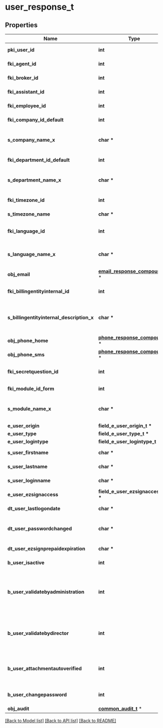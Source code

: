 # user_response_t

## Properties
Name | Type | Description | Notes
------------ | ------------- | ------------- | -------------
**pki_user_id** | **int** | The unique ID of the User | 
**fki_agent_id** | **int** | The unique ID of the Agent. | [optional] 
**fki_broker_id** | **int** | The unique ID of the Broker. | [optional] 
**fki_assistant_id** | **int** | The unique ID of the Assistant. | [optional] 
**fki_employee_id** | **int** | The unique ID of the Employee. | [optional] 
**fki_company_id_default** | **int** | The unique ID of the Company | 
**s_company_name_x** | **char \*** | The Name of the Company in the language of the requester | 
**fki_department_id_default** | **int** | The unique ID of the Department | 
**s_department_name_x** | **char \*** | The Name of the Department in the language of the requester | 
**fki_timezone_id** | **int** | The unique ID of the Timezone | 
**s_timezone_name** | **char \*** | The description of the Timezone | 
**fki_language_id** | **int** | The unique ID of the Language.  Valid values:  |Value|Description| |-|-| |1|French| |2|English| | 
**s_language_name_x** | **char \*** | The Name of the Language in the language of the requester | 
**obj_email** | [**email_response_compound_t**](email_response_compound.md) \* |  | 
**fki_billingentityinternal_id** | **int** | The unique ID of the Billingentityinternal. | 
**s_billingentityinternal_description_x** | **char \*** | The description of the Billingentityinternal in the language of the requester | 
**obj_phone_home** | [**phone_response_compound_t**](phone_response_compound.md) \* |  | [optional] 
**obj_phone_sms** | [**phone_response_compound_t**](phone_response_compound.md) \* |  | [optional] 
**fki_secretquestion_id** | **int** | The unique ID of the Secretquestion.  Valid values:  |Value|Description| |-|-| |1|The name of the hospital in which you were born| |2|The name of your grade school| |3|The last name of your favorite teacher| |4|Your favorite sports team| |5|Your favorite TV show| |6|Your favorite movie| |7|The name of the street on which you grew up| |8|The name of your first employer| |9|Your first car| |10|Your favorite food| |11|The name of your first pet| |12|Favorite musician/band| |13|What instrument you play| |14|Your father&#39;s middle name| |15|Your mother&#39;s maiden name| |16|Name of your eldest child| |17|Your spouse&#39;s middle name| |18|Favorite restaurant| |19|Childhood nickname| |20|Favorite vacation destination| |21|Your boat&#39;s name| |22|Date of Birth (YYYY-MM-DD)| |22|Secret Code| |22|Your reference code| | [optional] 
**fki_module_id_form** | **int** | The unique ID of the Module | [optional] 
**s_module_name_x** | **char \*** | The Name of the Module in the language of the requester | [optional] 
**e_user_origin** | **field_e_user_origin_t \*** |  | 
**e_user_type** | **field_e_user_type_t \*** |  | 
**e_user_logintype** | **field_e_user_logintype_t \*** |  | 
**s_user_firstname** | **char \*** | The first name of the user | 
**s_user_lastname** | **char \*** | The last name of the user | 
**s_user_loginname** | **char \*** | The login name of the User. | 
**e_user_ezsignaccess** | **field_e_user_ezsignaccess_t \*** |  | 
**dt_user_lastlogondate** | **char \*** | The last logon date of the User | [optional] 
**dt_user_passwordchanged** | **char \*** | The date at which the User&#39;s password was last changed | [optional] 
**dt_user_ezsignprepaidexpiration** | **char \*** | The eZsign prepaid expiration date | [optional] 
**b_user_isactive** | **int** | Whether the User is active or not | 
**b_user_validatebyadministration** | **int** | Whether if the transactions in which the User is implicated must be validated by administrative personnel or not | [optional] 
**b_user_validatebydirector** | **int** | Whether if the transactions in which the User is implicated must be validated by a director or not | [optional] 
**b_user_attachmentautoverified** | **int** | Whether if Attachments uploaded by the User must be validated or not | [optional] 
**b_user_changepassword** | **int** | Whether if the User is forced to change its password | 
**obj_audit** | [**common_audit_t**](common_audit.md) \* |  | 

[[Back to Model list]](../README.md#documentation-for-models) [[Back to API list]](../README.md#documentation-for-api-endpoints) [[Back to README]](../README.md)


